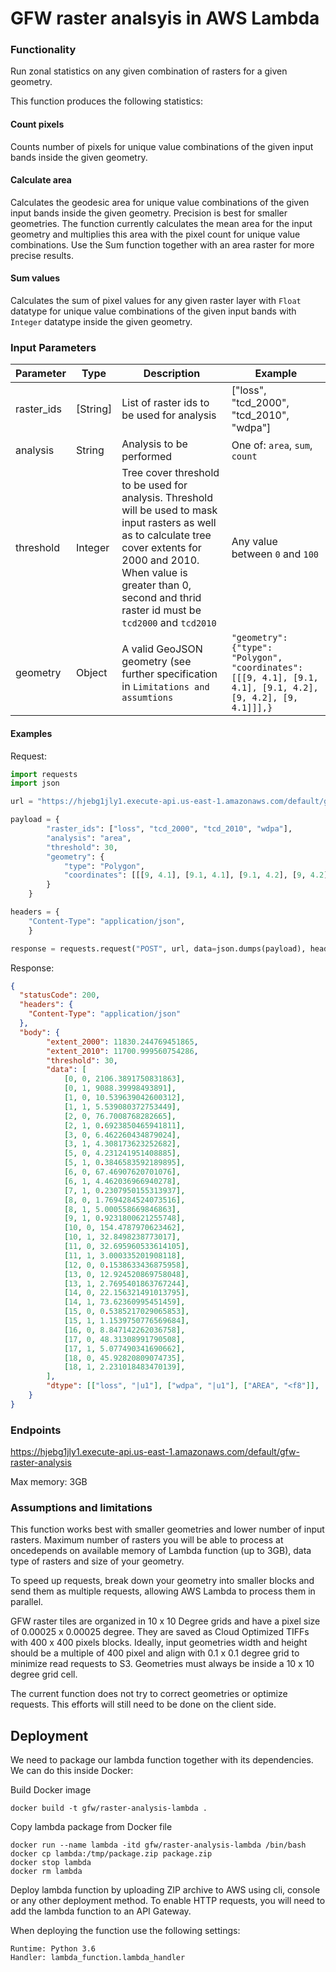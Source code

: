 # GFW raster analsyis in AWS Lambda

### Functionality

Run zonal statistics on any given combination of rasters for a given geometry.

This function produces the following statistics:

#### Count pixels
Counts number of pixels for unique value combinations of the given input bands inside the given geometry.

#### Calculate area
Calculates the geodesic area for unique value combinations of the given input bands inside the given geometry.
Precision is best for smaller geometries. The function currently calculates the mean area for the input geometry
and multiplies this area with the pixel count for unique value combinations.
Use the Sum function together with an area raster for more precise results.

#### Sum values
Calculates the sum of pixel values for any given raster layer with `Float` datatype for unique value combinations
of the given input bands with `Integer` datatype inside the given geometry.


### Input Parameters

|Parameter|Type|Description|Example|
|---------|----|-----------|-------|
|raster_ids| [String] | List of raster ids to be used for analysis | ["loss", "tcd_2000", "tcd_2010", "wdpa"] |
|analysis| String | Analysis to be performed | One of: `area`, `sum`, `count` |
|threshold| Integer | Tree cover threshold to be used for analysis. Threshold will be used to mask input rasters as well as to calculate tree cover extents for 2000 and 2010. When value is greater than 0, second and thrid raster id must be `tcd2000` and `tcd2010` | Any value between `0` and `100` |
|geometry| Object | A valid GeoJSON geometry (see further specification in `Limitations and assumtions` | `"geometry": {"type": "Polygon", "coordinates": [[[9, 4.1], [9.1, 4.1], [9.1, 4.2], [9, 4.2], [9, 4.1]]],}`|


#### Examples

Request:
```python
import requests
import json

url = "https://hjebg1jly1.execute-api.us-east-1.amazonaws.com/default/gfw-raster-analysis"

payload = {
        "raster_ids": ["loss", "tcd_2000", "tcd_2010", "wdpa"],
        "analysis": "area",
        "threshold": 30,
        "geometry": {
            "type": "Polygon",
            "coordinates": [[[9, 4.1], [9.1, 4.1], [9.1, 4.2], [9, 4.2], [9, 4.1]]],
        }
    }

headers = {
    "Content-Type": "application/json",
    }

response = requests.request("POST", url, data=json.dumps(payload), headers=headers)

```

Response:
```JSON
{
  "statusCode": 200,
  "headers": {
    "Content-Type": "application/json"
  },
  "body": {
        "extent_2000": 11830.244769451865,
        "extent_2010": 11700.999560754286,
        "threshold": 30,
        "data": [
            [0, 0, 2106.3891750831863],
            [0, 1, 9088.39998493891],
            [1, 0, 10.539639042600312],
            [1, 1, 5.539080372753449],
            [2, 0, 76.7008768282665],
            [2, 1, 0.6923850465941811],
            [3, 0, 6.462260434879024],
            [3, 1, 4.308173623252682],
            [5, 0, 4.231241951408885],
            [5, 1, 0.3846583592189895],
            [6, 0, 67.46907620701076],
            [6, 1, 4.462036966940278],
            [7, 1, 0.2307950155313937],
            [8, 0, 1.7694284524073516],
            [8, 1, 5.000558669846863],
            [9, 1, 0.9231800621255748],
            [10, 0, 154.4787970623462],
            [10, 1, 32.8498238773017],
            [11, 0, 32.695960533614105],
            [11, 1, 3.000335201908118],
            [12, 0, 0.1538633436875958],
            [13, 0, 12.924520869758048],
            [13, 1, 2.7695401863767244],
            [14, 0, 22.156321491013795],
            [14, 1, 73.62360995451459],
            [15, 0, 0.5385217029065853],
            [15, 1, 1.1539750776569684],
            [16, 0, 8.847142262036758],
            [17, 0, 48.31308991790508],
            [17, 1, 5.077490341690662],
            [18, 0, 45.92820809074735],
            [18, 1, 2.231018483470139],
        ],
        "dtype": [["loss", "|u1"], ["wdpa", "|u1"], ["AREA", "<f8"]],
    }
}

```


### Endpoints

https://hjebg1jly1.execute-api.us-east-1.amazonaws.com/default/gfw-raster-analysis

Max memory: 3GB


### Assumptions and limitations

This function works best with smaller geometries and lower number of input rasters.
Maximum number of rasters you will be able to process at oncedepends on available memory of Lambda function (up to 3GB),
data type of rasters and size of your geometry.

To speed up requests, break down your geometry into smaller blocks and send them as multiple requests,
allowing AWS Lambda to process them in parallel.

GFW raster tiles are organized in 10 x 10 Degree grids and have a pixel size of 0.00025 x 0.00025 degree.
They are saved as Cloud Optimized TIFFs with 400 x 400 pixels blocks.
Ideally, input geometries width and height should be a multiple of 400 pixel and align with 0.1 x 0.1 degree grid
to minimize read requests to S3. Geometries must always be inside a 10 x 10 degree grid cell.

The current function does not try to correct geometries or optimize requests.
This efforts will still need to be done on the client side.

## Deployment

We need to package our lambda function together with its dependencies. We can do this inside Docker:

Build Docker image

`docker build -t gfw/raster-analysis-lambda .`

Copy lambda package from Docker file

```
docker run --name lambda -itd gfw/raster-analysis-lambda /bin/bash
docker cp lambda:/tmp/package.zip package.zip
docker stop lambda
docker rm lambda
```


Deploy lambda function by uploading ZIP archive to AWS using cli, console or any other deployment method.
To enable HTTP requests, you will need to add the lambda function to an API Gateway.

When deploying the function use the following settings:

```
Runtime: Python 3.6
Handler: lambda_function.lambda_handler
```

